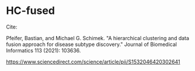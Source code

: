 # HC-fused

Cite:

Pfeifer, Bastian, and Michael G. Schimek. "A hierarchical clustering and data fusion approach for disease subtype discovery." Journal of Biomedical Informatics 113 (2021): 103636.

https://www.sciencedirect.com/science/article/pii/S1532046420302641


